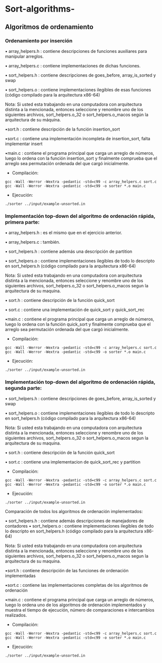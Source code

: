 # Sort-algorithms-

## Algoritmos de ordenamiento

### Ordenamiento por inserción

• array_helpers.h : contiene descripciones de funciones auxiliares para manipular arreglos.

• array_helpers.c : contiene implementaciones de dichas funciones.

• sort_helpers.h : contiene descripciones de goes_before, array_is_sorted y swap

• sort_helpers.o : contiene implementaciones ilegibles de esas funciones (código compilado 
para la arquitectura x86-64)

Nota: Si usted esta trabajando en una computadora con arquitectura distinta a la 
mencionada, entonces seleccione y renombre uno de los siguientes archivos, 
sort_helpers.o_32 o sort_helpers.o_macos según la arquitectura de su máquina.

•sort.h : contiene descripción de la función insertion_sort

•sort.c : contiene una implementación incompleta de insertion_sort, falta implementar insert

•main.c : contiene el programa principal que carga un arreglo de números, luego lo ordena 
con la función insertion_sort y finalmente comprueba que el arreglo sea permutación 
ordenada del que cargó inicialmente.
- Compilación:

```
gcc -Wall -Werror -Wextra -pedantic -std=c99 -c array_helpers.c sort.c
gcc -Wall -Werror -Wextra -pedantic -std=c99 -o sorter *.o main.c
```
- Ejecución:

```
./sorter ../input/example-unsorted.in
```
### Implementación top-down del algoritmo de ordenación rápida, primera parte:

• array_helpers.h : es el mismo que en el ejercicio anterior.

• array_helpers.c : también.

• sort_helpers.h : contiene además una descripción de partition

• sort_helpers.o : contiene implementaciones ilegibles de todo lo descripto en sort_helpers.h 
(código compilado para la arquitectura x86-64)

Nota: Si usted esta trabajando en una computadora con arquitectura distinta a la 
mencionada, entonces seleccione y renombre uno de los siguientes archivos, 
sort_helpers.o_32 o sort_helpers.o_macos segun la arquitectura de su maquina.

• sort.h : contiene descripción de la función quick_sort

• sort.c : contiene una implementación de quick_sort y quick_sort_rec

•main.c : contiene el programa principal que carga un arreglo de números, luego lo ordena 
con la función quick_sort y finalmente comprueba que el arreglo sea permutación ordenada 
del que cargó inicialmente.

- Compilación:

```
gcc -Wall -Werror -Wextra -pedantic -std=c99 -c array_helpers.c sort.c
gcc -Wall -Werror -Wextra -pedantic -std=c99 -o sorter *.o main.c
```

- Ejecución:

```
./sorter ../input/example-unsorted.in
```

### Implementación top-down del algoritmo de ordenación rápida, segunda parte:

• sort_helpers.h : contiene descripciones de goes_before, array_is_sorted y swap

• sort_helpers.o : contiene implementaciones ilegibles de todo lo descripto en sort_helpers.h 
(código compilado para la arquitectura x86-64)

Nota: Si usted esta trabajando en una computadora con arquitectura distinta a la 
mencionada, entonces seleccione y renombre uno de los siguientes archivos, 
sort_helpers.o_32 o sort_helpers.o_macos segun la arquitectura de su maquina.

• sort.h : contiene descripción de la función quick_sort

• sort.c : contiene una implementacion de quick_sort_rec y partition
- Compilación:
```
gcc -Wall -Werror -Wextra -pedantic -std=c99 -c array_helpers.c sort.c
gcc -Wall -Werror -Wextra -pedantic -std=c99 -o sorter *.o main.c
```
- Ejecución:
```
./sorter ../input/example-unsorted.in
```

Comparación de todos los algoritmos de ordenación implementados:

• sort_helpers.h : contiene además descripciones de manejadores de contadores
• sort_helpers.o : contiene implementaciones ilegibles de todo lo descripto en sort_helpers.h 
(código compilado para la arquitectura x86-64)

Nota: Si usted esta trabajando en una computadora con arquitectura distinta a la 
mencionada, entonces seleccione y renombre uno de los siguientes archivos, 
sort_helpers.o_32 o sort_helpers.o_macos segun la arquitectura de su maquina.

•sort.h : contiene descripción de las funciones de ordenación implementadas

•sort.c : contiene las implementaciones completas de los algoritmos de ordenación 

•main.c : contiene el programa principal que carga un arreglo de números, luego lo ordena 
uno de los algoritmos de ordenación implementados y muestra el tiempo de ejecución, 
número de comparaciones e intercambios realizados.

- Compilación:
```
gcc -Wall -Werror -Wextra -pedantic -std=c99 -c array_helpers.c sort.c
gcc -Wall -Werror -Wextra -pedantic -std=c99 -o sorter *.o main.c
```
- Ejecución:
```
./sorter ../input/example-unsorted.in
```
